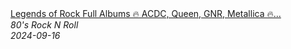 <!--2024-09-16 09:04:15-->
<div class="yb">
  <a class="nodecor" href="/posts.html?rok/legends_of_rock_full_albums_acdc_queen_gnr_metallica_clasic_rock_70s_80s_90s_collection">
    <img class="preview" data-videoid="tdhLjrbg6IE" src="https://i1.ytimg.com/vi/tdhLjrbg6IE/hqdefault.jpg" align="middle" alt="">
  </a>
  <div class="inlbl text">
    <a class="nodecor" href="/posts.html?rok/legends_of_rock_full_albums_acdc_queen_gnr_metallica_clasic_rock_70s_80s_90s_collection">Legends of Rock Full Albums 🔥 ACDC, Queen, GNR, Metallica 🔥...</a><br>
    <i class="smaller2">80's Rock N Roll</i><br>
    <i class="smaller3">2024-09-16</i>
  </div>
</div>
